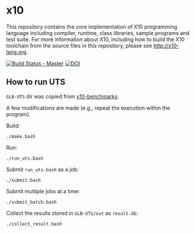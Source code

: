 # x10

This repository contains the core implementation of X10 programming
language including compiler, runtime, class libraries, sample programs
and test suite.  For more information about X10, including how to
build the X10 toolchain from the source files in this repository,
please see http://x10-lang.org.

[![Build Status - Master](https://travis-ci.org/x10-lang/x10.svg?branch=master)](https://travis-ci.org/x10-lang/x10)
[![DOI](https://zenodo.org/badge/21876/x10-lang/x10.svg)](https://zenodo.org/badge/latestdoi/21876/x10-lang/x10)

## How to run UTS

`GLB-UTS` dir was copied from [x10-benchmarks](https://github.com/x10-lang/x10-benchmarks).

A few modifications are made (e.g., repeat the execution within the program).

Build:
```
./make.bash
```

Run:
```
./run_uts.bash
```

Submit `run_uts.bash` as a job:
```
./submit.bash
```

Submit multiple jobs at a time:
```
./submit_batch.bash
```

Collect the results stored in `GLB-UTS/out` as `result.db`:
```
./collect_result.bash
```
